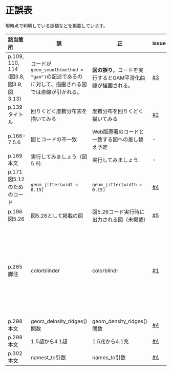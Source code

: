 正誤表
===========================

現時点で判明している誤植などを掲載しています。

| 該当箇所 | 誤 | 正 | issue | 備考 | 対応 |
|:---------|----|----|----|:-----|:-----|
| p.109, 110, 114 (図3.8, 図3.9, 図3.13) | コードが`geom_smooth(method = "gam")`の記述であるのに対して、描画される図では直線が引かれる。 | **図の誤り**。コードを実行するとGAM平滑化曲線が描画される。 | [#3](https://github.com/uribo/kspub-dataviz/issues/3) | ただし原著でも直線のため、原著者への確認中。 | | 
| p.139 タイトル | 回りくどく度数分布表を描いてみる | 度数分布を回りくどく描いてみる | [#2](https://github.com/uribo/kspub-dataviz/issues/2) | | |
| p.166-7 5.6 | 図とコードの不一致 | Web版原著のコードと一致する図への差し替え予定 | - | | [#6](https://github.com/uribo/kspub-dataviz/issues/6)|
| p.169 本文 | 実行してみましょう（図5.9). | 実行してみましょう. | - | | |
| p.171 図5.12のためのコード | `geom_jitter(widt = 0.15)` | `geom_jitter(width = 0.15)` | [#4](https://github.com/uribo/kspub-dataviz/issues/4) | | | 
| p.196 図5.26 | 図5.26として掲載の図 | 図5.26コード実行時に出力される図（未掲載） | [#5](https://github.com/uribo/kspub-dataviz/issues/5) | | |  
| p.285 脚注 | colorblinder | colorblindr | [#1](https://github.com/uribo/kspub-dataviz/issues/1) | colorblindrパッケージはCRAN未登録(2020年2月3日時点)。利用する際はGitHubの[リポジトリ](https://github.com/clauswilke/colorblindr)からのインストールが必要。 | |
| p.298 本文 | geom_deinsity_ridges()関数 | geom_density_ridges()関数 | [#4](https://github.com/uribo/kspub-dataviz/issues/4) | | |
| p.299 本文 | 1.5超から4.1超 | 1.5兆から4.1兆 | [#4](https://github.com/uribo/kspub-dataviz/issues/4) | | |
| p.302 本文 | namest_to引数 | names_to引数 | [#4](https://github.com/uribo/kspub-dataviz/issues/4) | | |
